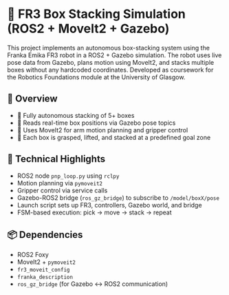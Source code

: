 # 🦾 FR3 Box Stacking Simulation (ROS2 + MoveIt2 + Gazebo)

This project implements an autonomous box-stacking system using the Franka Emika FR3 robot in a ROS2 + Gazebo simulation. The robot uses live pose data from Gazebo, plans motion using MoveIt2, and stacks multiple boxes without any hardcoded coordinates. Developed as coursework for the Robotics Foundations module at the University of Glasgow.

## 🎯 Overview

- 🧠 Fully autonomous stacking of 5+ boxes  
- 📡 Reads real-time box positions via Gazebo pose topics  
- 🤖 Uses MoveIt2 for arm motion planning and gripper control  
- 🧱 Each box is grasped, lifted, and stacked at a predefined goal zone  

## 🔧 Technical Highlights

- ROS2 node `pnp_loop.py` using `rclpy`
- Motion planning via `pymoveit2`
- Gripper control via service calls
- Gazebo-ROS2 bridge (`ros_gz_bridge`) to subscribe to `/model/boxX/pose`
- Launch script sets up FR3, controllers, Gazebo world, and bridge
- FSM-based execution: pick → move → stack → repeat


## 📦 Dependencies

- ROS2 Foxy
- MoveIt2 + `pymoveit2`
- `fr3_moveit_config`
- `franka_description`
- `ros_gz_bridge` (for Gazebo <-> ROS2 communication)
